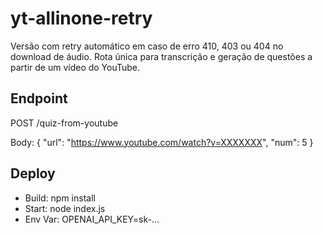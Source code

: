 # yt-allinone-retry

Versão com retry automático em caso de erro 410, 403 ou 404 no download de áudio.
Rota única para transcrição e geração de questões a partir de um vídeo do YouTube.

## Endpoint
POST /quiz-from-youtube

Body:
{
  "url": "https://www.youtube.com/watch?v=XXXXXXX",
  "num": 5
}

## Deploy
- Build: npm install
- Start: node index.js
- Env Var: OPENAI_API_KEY=sk-...
